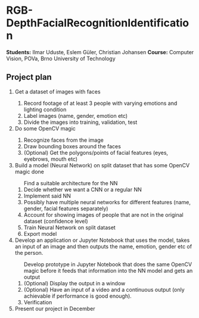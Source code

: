 # RGB-DepthFacialRecognitionIdentification
<b>Students:</b> Ilmar Uduste, Eslem Güler, Christian Johansen
<b>Course:</b> Computer Vision, POVa, Brno University of Technology

## Project plan
<ol>
  <li>Get a dataset of images with faces</li>
    <ol>
      <li>Record footage of at least 3 people with varying emotions and lighting condition</li>
      <li>Label images (name, gender, emotion etc)</li>
      <li>Divide the images into training, validation, test</li>
    </ol>
  <li>Do some OpenCV magic</li>
    <ol>
      <li>Recognize faces from the image</li>
      <li>Draw bounding boxes around the faces</li>
      <li>(Optional) Get the polygons/points of facial features (eyes, eyebrows, mouth etc)</li>
    </ol>
  <li>Build a model (Neural Network) on split dataset that has some OpenCV magic done</li>
    <ol>Find a suitable architecture for the NN
      <li>Decide whether we want a CNN or a regular NN</li>
      <li>Implement said NN</li>
      <li>Possibly have multiple neural networks for different features (name, gender, facial features separately)</li>
      <li>Account for showing images of people that are not in the original dataset (confidence level)
      <li>Train Neural Network on split dataset</li>
      <li>Export model</li>
    </ol>
  <li>Develop an application or Jupyter Notebook that uses the model, takes an input of an image and then outputs the name, emotion, gender etc of the person.</li>
    <ol>Develop prototype in Jupyter Notebook that does the same OpenCV magic before it feeds that information into the NN model and gets an output
      <li>(Optional) Display the output in a window</li>
      <li>(Optional) Have an input of a video and a continuous output (only achievable if performance is good enough).</li>
      <li>Verification</li>
    </ol>
  <li>Present our project in December</li>
</ol>
